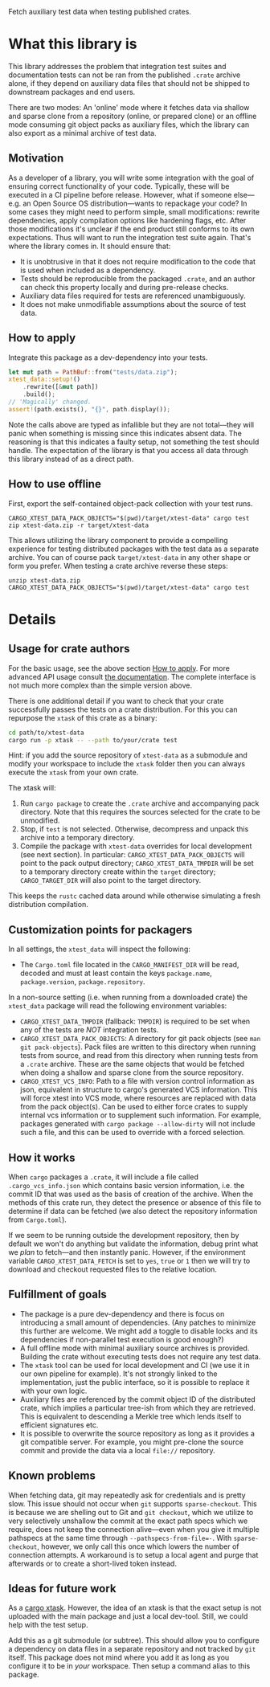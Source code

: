 Fetch auxiliary test data when testing published crates.

# What this library is

This library addresses the problem that integration test suites and
documentation tests can not be ran from the published `.crate` archive alone,
if they depend on auxiliary data files that should not be shipped to downstream
packages and end users.

There are two modes: An 'online' mode where it fetches data via shallow and
sparse clone from a repository (online, or prepared clone) or an offline mode
consuming git object packs as auxiliary files, which the library can also
export as a minimal archive of test data.

## Motivation

As a developer of a library, you will write some integration with the goal of
ensuring correct functionality of your code. Typically, these will be executed
in a CI pipeline before release. However, what if someone else—e.g. an Open
Source OS distribution—wants to repackage your code? In some cases they might
need to perform simple, small modifications: rewrite dependencies, apply
compilation options like hardening flags, etc. After those modifications it's
unclear if the end product still conforms to its own expectations. Thus will
want to run the integration test suite again. That's where the library comes in.
It should ensure that:

* It is unobtrusive in that it does not require modification to the code that
  is used when included as a dependency.
* Tests should be reproducible from the packaged `.crate`, and an author can
  check this property locally and during pre-release checks.
* Auxiliary data files required for tests are referenced unambiguously.
* It does not make unmodifiable assumptions about the source of test data.

## How to apply

Integrate this package as a dev-dependency into your tests.

```rust
let mut path = PathBuf::from("tests/data.zip");
xtest_data::setup!()
    .rewrite([&mut path])
    .build();
// 'Magically' changed.
assert!(path.exists(), "{}", path.display());
```

Note the calls above are typed as infallible but they are not total—they will
panic when something is missing since this indicates absent data. The reasoning
is that this indicates a faulty setup, not something the test should handle.
The expectation of the library is that you access all data through this library
instead of as a direct path.

## How to use offline

First, export the self-contained object-pack collection with your test runs.

```
CARGO_XTEST_DATA_PACK_OBJECTS="$(pwd)/target/xtest-data" cargo test
zip xtest-data.zip -r target/xtest-data
```

This allows utilizing the library component to provide a compelling experience
for testing distributed packages with the test data as a separate archive. You
can of course pack `target/xtest-data` in any other shape or form you prefer.
When testing a crate archive reverse these steps:

```
unzip xtest-data.zip
CARGO_XTEST_DATA_PACK_OBJECTS="$(pwd)/target/xtest-data" cargo test
```

# Details

## Usage for crate authors

For the basic usage, see the above section [How to apply](#How-to-apply). For
more advanced API usage consult [the documentation](https://docs.rs/xtest-data/).
The complete interface is not much more complex than the simple version above.

There is one additional detail if you want to check that your crate
successfully passes the tests on a crate distribution. For this you can
repurpose the `xtask` of this crate as a binary:

```bash
cd path/to/xtest-data
cargo run -p xtask -- --path to/your/crate test
```

Hint: if you add the source repository of `xtest-data` as a submodule and
modify your workspace to include the `xtask` folder then you can always execute
the `xtask` from your own crate.

The xtask will:
1. Run `cargo package` to create the `.crate` archive and accompanying pack
   directory. Note that this requires the sources selected for the crate to be
   unmodified.
2. Stop, if `test` is not selected. Otherwise, decompress and unpack this
   archive into a temporary directory.
3. Compile the package with `xtest-data` overrides for local development (see
   next section). In particular: `CARGO_XTEST_DATA_PACK_OBJECTS` will point to
   the pack output directory; `CARGO_XTEST_DATA_TMPDIR` will be set to a
   temporary directory create within the `target` directory; `CARGO_TARGET_DIR`
   will also point to the target directory.

This keeps the `rustc` cached data around while otherwise simulating a fresh
distribution compilation.

## Customization points for packagers

In all settings, the `xtest_data` will inspect the following:
* The `Cargo.toml` file located in the `CARGO_MANIFEST_DIR` will be read,
  decoded and must at least contain the keys `package.name`, `package.version`,
  `package.repository`.

In a non-source setting (i.e. when running from a downloaded crate) the
`xtest_data` package will read the following environment variables:

* `CARGO_XTEST_DATA_TMPDIR` (fallback: `TMPDIR`) is required to be set when any
  of the tests are _NOT_ integration tests.
* `CARGO_XTEST_DATA_PACK_OBJECTS`: A directory for git pack objects (see `man
  git pack-objects`). Pack files are written to this directory when running
  tests from source, and read from this directory when running tests from a
  `.crate` archive. These are the same objects that would be fetched when doing
  a shallow  and sparse clone from the source repository.
* `CARGO_XTEST_VCS_INFO`: Path to a file with version control information as
  json, equivalent in structure to cargo's generated VCS information. This will
  force xtest into VCS mode, where resources are replaced with data from the
  pack object(s). Can be used to either force crates to supply internal vcs
  information or to supplement such information. For example, packages
  generated with `cargo package --allow-dirty` will not include such a file,
  and this can be used to override with a forced selection.

## How it works

When `cargo` packages a `.crate`, it will include a file called
`.cargo_vcs_info.json` which contains basic version information, i.e. the
commit ID that was used as the basis of creation of the archive. When the
methods of this crate run, they detect the presence or absence of this file to
determine if data can be fetched (we also detect the repository information
from `Cargo.toml`).

If we seem to be running outside the development repository, then by default we
won't do anything but validate the information, debug print what we _plan_ to
fetch—and then instantly panic. However, if the environment variable
`CARGO_XTEST_DATA_FETCH` is set to `yes`, `true` or `1` then we will try
to download and checkout requested files to the relative location.

## Fulfillment of goals

* The package is a pure dev-dependency and there is focus on introducing a
  small amount of dependencies. (Any patches to minimize this further are
  welcome. We might add a toggle to disable locks and its dependencies if
  non-parallel test execution is good enough?)
* A full offline mode with minimal auxiliary source archives is provided.
  Building the crate without executing tests does not require any test data.
* The `xtask` tool can be used for local development and CI (we use it in our
  own pipeline for example). It's not strongly linked to the implementation,
  just the public interface, so it is possible to replace it with your own
  logic.
* Auxiliary files are referenced by the commit object ID of the distributed
  crate, which implies a particular tree-ish from which they are retrieved.
  This is equivalent to descending a Merkle tree which lends itself to
  efficient signatures etc.
* It is possible to overwrite the source repository as long as it provides a
  git compatible server. For example, you might pre-clone the source commit and
  provide the data via a local `file://` repository.

## Known problems

When fetching data, git may repeatedly ask for credentials and is pretty slow.
This issue should not occur when `git` supports `sparse-checkout`. This is
because we are shelling out to Git and `git checkout`, which we utilize to very
selectively unshallow the commit at the exact path specs which we require, does
not keep the connection alive—even when you give it multiple pathspecs at the
same time through `--pathspecs-from-file=-`. With `sparse-checkout`, however,
we only call this once which lowers the number of connection attempts. A
workaround is to setup a local agent and purge that afterwards or to create a
short-lived token instead.

## Ideas for future work

As a [cargo xtask][cargo-xtask]. However, the idea of an xtask is that the
exact setup is not uploaded with the main package and just a local dev-tool.
Still, we could help with the test setup.

Add this as a git submodule (or subtree). This should allow you to configure a
dependency on data files in a separate repository and not tracked by `git`
itself. This package does not mind where you add it as long as you configure it
to be in _your_ workspace. Then setup a command alias to this package.

[cargo-xtask]: https://github.com/matklad/cargo-xtask
